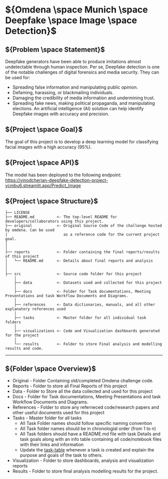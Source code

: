# ${Omdena \space Munich \space Deepfake \space Image \space Detection}$


## ${Problem \space Statement}$
Deepfake generators have been able to produce imitations almost undetectable through human inspection. Per se, Deepfake detection is one of the notable challenges of digital forensics and media security. They can be used for:

* Spreading false information and manipulating public opinion.
* Defaming, harassing, or blackmailing individuals.
* Damaging the credibility of media information and undermining trust.
* Spreading fake news, making political propaganda, and manipulating elections. An artificial intelligence (AI) solution can help identify Deepfake images with accuracy and precision.


## ${Project \space Goal}$
The goal of this project is to develop a deep learning model for classifying facial images with a high accuracy (95%).

## ${Project \space API}$
The model has been deployed to the following endpoint: https://vinodcherian-deepfake-detection-project-ycmbu6.streamlit.app/Predict_Image

## ${Project \space Structure}$

    ├── LICENSE
    ├── README.md          <- The top-level README for developers/collaborators using this project.
    ├── original           <- Original Source Code of the challenge hosted by omdena. Can be used
    |                         as a reference code for the current project goal.
    │ 
    │
    ├── reports            <- Folder containing the final reports/results of this project
    │   └── README.md      <- Details about final reports and analysis
    │ 
    │   
    ├── src                <- Source code folder for this project
        │
        ├── data           <- Datasets used and collected for this project
        │   
        ├── docs           <- Folder for Task documentations, Meeting Presentations and task Workflow Documents and Diagrams.
        │
        ├── references     <- Data dictionaries, manuals, and all other explanatory references used 
        │
        ├── tasks          <- Master folder for all individual task folders
        │
        ├── visualizations <- Code and Visualization dashboards generated for the project
        │
        └── results        <- Folder to store Final analysis and modelling results and code.
--------

## ${Folder \space Overview}$

- Original          - Folder Containing old/completed Omdena challenge code.
- Reports           - Folder to store all Final Reports of this project
- Data              - Folder to Store all the data collected and used for this project 
- Docs              - Folder for Task documentations, Meeting Presentations and task Workflow Documents and Diagrams.
- References        - Folder to store any referneced code/research papers and other useful documents used for this project
- Tasks             - Master folder for all tasks
  - All Task Folder names should follow specific naming convention
  - All Task folder names should be in chronologial order (from 1 to n)
  - All Task folders should have a README.md file with task Details and task goals along with an info table containing all code/notebook files with their links and information
  - Update the [task-table](./src/tasks/README.md#task-table) whenever a task is created and explain the purpose and goals of the task to others.
- Visualization     - Folder to store dashboards, analysis and visualization reports
- Results           - Folder to store final analysis modelling results for the project.


